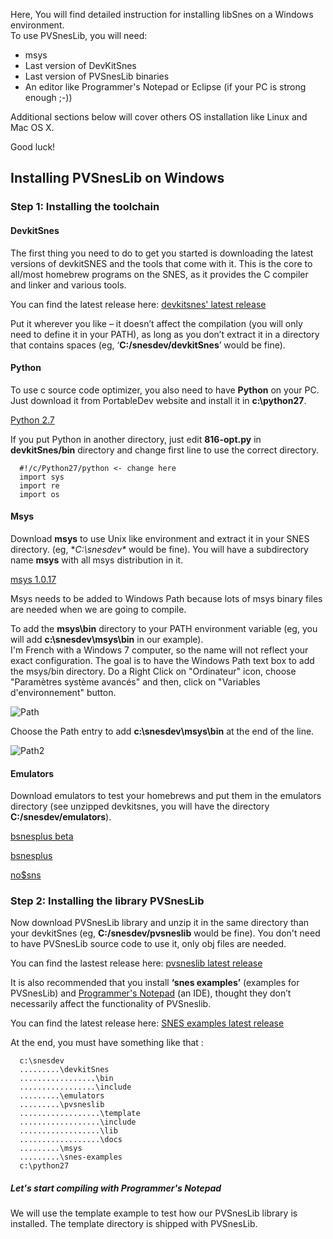 Here, You will find  detailed instruction for installing libSnes on a Windows environment.  
To use PVSnesLib, you will need:  
  * msys  
  * Last version of DevKitSnes 
  * Last version of PVSnesLib binaries  
  * An editor like Programmer's Notepad or Eclipse (if your PC is strong enough ;-))  

Additional sections below will cover others OS installation like Linux and Mac OS X.  

Good luck!  

## Installing PVSnesLib on Windows

### Step 1: Installing the toolchain

#### DevkitSnes

The first thing you need to do to get you started is downloading the latest versions of devkitSNES and the tools that come with it. This is the core to all/most homebrew programs on the SNES, as it provides the C compiler and linker and various tools.  

You can find the latest release here: [devkitsnes' latest release](https://github.com/alekmaul/pvsneslib/releases/latest)  

Put it wherever you like – it doesn’t affect the compilation (you will only need to define it in your PATH), as long as you don’t extract it in a directory that contains spaces (eg, ‘**C:/snesdev/devkitSnes**’ would be fine).  

#### Python

To use c source code optimizer, you also need to have **Python** on your PC. Just download it from PortableDev website and install it in **c:\python27**.

[Python 2.7](http://www.portabledev.com/download/12/)

If you put Python in another directory, just edit **816-opt.py** in **devkitSnes/bin** directory and change first line to use the correct directory.  
```
  #!/c/Python27/python <- change here
  import sys
  import re
  import os
```

#### Msys

Download **msys** to use Unix like environment and extract it in your SNES directory. (eg, **C:\snesdev\** would be fine). You will have a subdirectory name **msys** with all msys distribution in it.  

[msys 1.0.17](http://www.portabledev.com/download/11/)

Msys needs to be added to Windows Path because lots of msys binary files are needed when we are going to compile.  

To add the **msys\bin** directory to your PATH environment variable (eg,  you will add  **c:\snesdev\msys\bin** in our example).  
I'm French with a Windows 7 computer, so the name will not reflect your exact configuration. The goal is to have the Windows Path text box to add the msys/bin directory. Do a Right Click on "Ordinateur" icon, choose "Paramètres système avancés" and then, click on "Variables d'environnement" button.  

![Path](http://www.portabledev.com/wp-content/uploads/2018/02/pn_tools_04.jpg)

Choose the Path entry to add **c:\snesdev\msys\bin** at the end of the line.  

![Path2](http://www.portabledev.com/wp-content/uploads/2018/02/pn_tools_05.jpg)


#### Emulators  

Download emulators to test your homebrews and put them in the emulators directory (see unzipped devkitsnes, you will have the directory **C:/snesdev/emulators**).  

[bsnesplus beta](http://revenant1.net/bsnes-plus-benny-win64.zip)

[bsnesplus](https://github.com/devinacker/bsnes-plus/releases)

[no$sns](http://problemkaputt.de/sns.htm)

### Step 2: Installing the library PVSnesLib

Now download PVSnesLib library and unzip it in the same directory than your devkitSnes (eg, **C:/snesdev/pvsneslib** would be fine). You don't need to have PVSnesLib source code to use it, only obj files are needed.  

You can find the lastest release here: [pvsneslib latest release](https://github.com/alekmaul/pvsneslib/releases/latest)  

It is also recommended that you install **‘snes examples’** (examples for PVSnesLib) and [Programmer's Notepad](http://www.pnotepad.org/download/) (an IDE), thought they don’t necessarily affect the functionality of PVSneslib.

You can find the latest release here: [SNES examples latest release](https://github.com/alekmaul/pvsneslib/releases/latest)  

At the end, you must have something like that :  
```
  c:\snesdev
  .........\devkitSnes
  .................\bin
  .................\include
  .........\emulators
  .........\pvsneslib
  ..................\template
  ..................\include
  ..................\lib
  ..................\docs
  .........\msys
  .........\snes-examples
  c:\python27
```

##### Let's start compiling with Programmer's Notepad

We will use the template example to test how our PVSnesLib library is installed. The template directory is shipped with PVSnesLib.  
